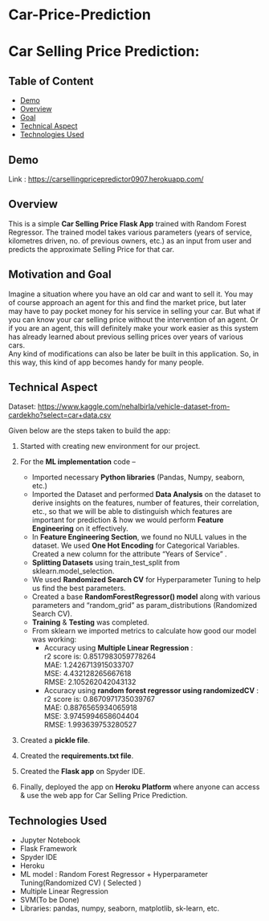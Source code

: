 # Car-Price-Prediction
# Car Selling Price Prediction:
## Table of Content
  * [Demo](#demo)
  * [Overview](#overview)
  * [Goal](#goal)
  * [Technical Aspect](#technical-aspect)
  * [Technologies Used](#technologies-used)

## Demo
Link : https://carsellingpricepredictor0907.herokuapp.com/ 
## Overview
This is a simple **Car Selling Price Flask App** trained with Random Forest Regressor. The trained model takes various parameters (years of service, kilometres driven, no. of previous owners, etc.) as an input from user and predicts the approximate Selling Price for that car.
## Motivation and Goal
Imagine a situation where you have an old car and want to sell it. You may of course approach an agent for this and find the market price, but later may have to pay pocket money for his service in selling your car. But what if you can know your car selling price without the intervention of an agent. Or if you are an agent, this will definitely make your work easier as this system has already learned about previous selling prices over years of various cars.  
Any kind of modifications can also be later be built in this application. So, in this way, this kind of app becomes handy for many people.  
## Technical Aspect
Dataset: https://www.kaggle.com/nehalbirla/vehicle-dataset-from-cardekho?select=car+data.csv

Given below are the steps taken to build the app:
1. Started with creating new environment for our project. 
2. For the **ML implementation** code – 
	- Imported necessary **Python libraries** (Pandas, Numpy, seaborn, etc.)
	- Imported the Dataset and performed **Data Analysis** on the dataset to derive insights on the features, number of features, their correlation, etc., so that we will be able to distinguish which features are important for prediction & how we would perform **Feature Engineering** on it effectively.
	- In **Feature Engineering Section**, we found no NULL values in the dataset. We used **One Hot Encoding** for Categorical Variables. Created a new column for the attribute “Years of Service” .
	- **Splitting Datasets** using train_test_split from sklearn.model_selection.
	- We used **Randomized Search CV** for Hyperparameter Tuning to help us find the best parameters.
	- Created a base **RandomForestRegressor() model** along with various parameters and “random_grid” as param_distributions (Randomized Search CV).
	- **Training** & **Testing** was completed.
	- From sklearn we imported metrics to calculate how good our model was working:  
   		- Accuracy using **Multiple Linear Regression** :  
   		r2 score is: 0.8517983059778264  
   		MAE: 1.2426713915033707  
   		MSE: 4.432128265667618  
   		RMSE: 2.105262042043132  
   		- Accuracy using **random forest regressor using randomizedCV** :  
   		r2 score is: 0.8670971735039767  
   		MAE: 0.8876565934065918  
   		MSE: 3.9745994658604404  
   		RMSE: 1.993639753280527  

3. Created a **pickle file**.
4. Created the **requirements.txt file**.
5. Created the **Flask app** on Spyder IDE.
6. Finally, deployed the app on **Heroku Platform** where anyone can access & use the web app for Car Selling Price Prediction.

## Technologies Used
- Jupyter Notebook
- Flask Framework
- Spyder IDE
- Heroku
- ML model : Random Forest Regressor + Hyperparameter Tuning(Randomized CV) ( Selected )
- Multiple Linear Regression
-	SVM(To be Done)
- Libraries: pandas, numpy, seaborn, matplotlib, sk-learn, etc.
